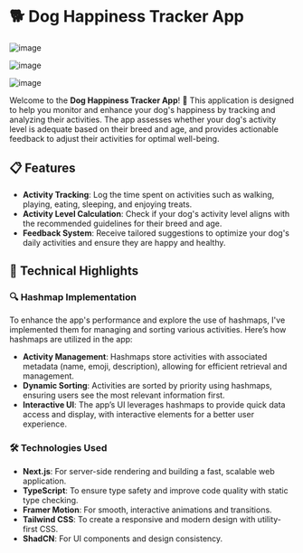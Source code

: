 # 🐕 Dog Happiness Tracker App

![image](https://github.com/user-attachments/assets/20692415-6971-45af-a500-6e5a70ea57db)

![image](https://github.com/user-attachments/assets/a7c4fa70-8b91-4735-89b9-ff9e05b3e260)

![image](https://github.com/user-attachments/assets/797e484a-9753-4490-972b-89fe2685f590)

















Welcome to the **Dog Happiness Tracker App**! 🐶 This application is designed to help you monitor and enhance your dog's happiness by tracking and analyzing their activities. The app assesses whether your dog's activity level is adequate based on their breed and age, and provides actionable feedback to adjust their activities for optimal well-being.

## 📋 Features

- **Activity Tracking**: Log the time spent on activities such as walking, playing, eating, sleeping, and enjoying treats.
- **Activity Level Calculation**: Check if your dog's activity level aligns with the recommended guidelines for their breed and age.
- **Feedback System**: Receive tailored suggestions to optimize your dog's daily activities and ensure they are happy and healthy.

## 🚀 Technical Highlights

### 🔍 Hashmap Implementation

To enhance the app's performance and explore the use of hashmaps, I've implemented them for managing and sorting various activities. Here’s how hashmaps are utilized in the app:

- **Activity Management**: Hashmaps store activities with associated metadata (name, emoji, description), allowing for efficient retrieval and management.
- **Dynamic Sorting**: Activities are sorted by priority using hashmaps, ensuring users see the most relevant information first.
- **Interactive UI**: The app’s UI leverages hashmaps to provide quick data access and display, with interactive elements for a better user experience.

### 🛠️ Technologies Used

- **Next.js**: For server-side rendering and building a fast, scalable web application.
- **TypeScript**: To ensure type safety and improve code quality with static type checking.
- **Framer Motion**: For smooth, interactive animations and transitions.
- **Tailwind CSS**: To create a responsive and modern design with utility-first CSS.
- **ShadCN**: For UI components and design consistency.
